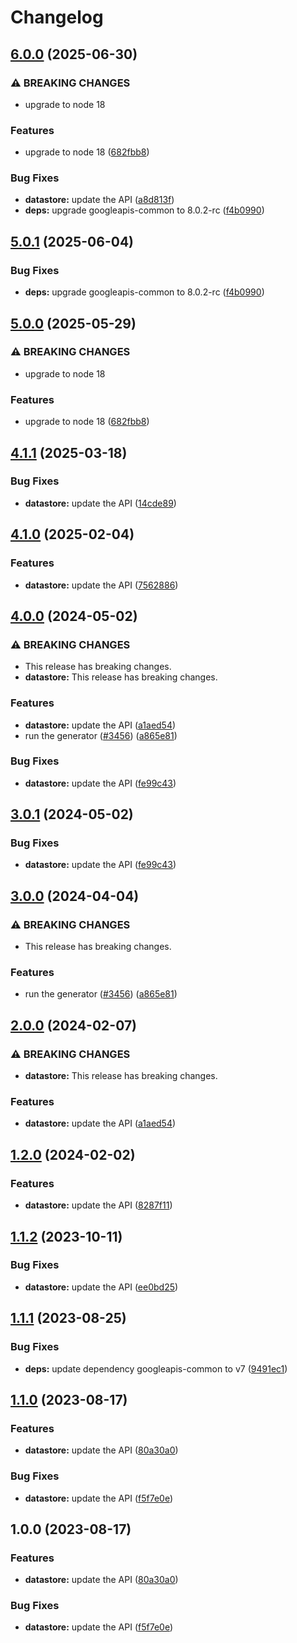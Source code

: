 # Changelog

## [6.0.0](https://github.com/googleapis/google-api-nodejs-client/compare/datastore-v5.0.1...datastore-v6.0.0) (2025-06-30)


### ⚠ BREAKING CHANGES

* upgrade to node 18

### Features

* upgrade to node 18 ([682fbb8](https://github.com/googleapis/google-api-nodejs-client/commit/682fbb869189ae92b3e9a194d37d0548af0c1f92))


### Bug Fixes

* **datastore:** update the API ([a8d813f](https://github.com/googleapis/google-api-nodejs-client/commit/a8d813f6e2340df1df9bca8dd7b099e5a033ae44))
* **deps:** upgrade googleapis-common to 8.0.2-rc ([f4b0990](https://github.com/googleapis/google-api-nodejs-client/commit/f4b099071040cfbcfe4a2e7d487d45ee93b369e0))

## [5.0.1](https://github.com/googleapis/google-api-nodejs-client/compare/datastore-v5.0.0...datastore-v5.0.1) (2025-06-04)


### Bug Fixes

* **deps:** upgrade googleapis-common to 8.0.2-rc ([f4b0990](https://github.com/googleapis/google-api-nodejs-client/commit/f4b099071040cfbcfe4a2e7d487d45ee93b369e0))

## [5.0.0](https://github.com/googleapis/google-api-nodejs-client/compare/datastore-v4.1.1...datastore-v5.0.0) (2025-05-29)


### ⚠ BREAKING CHANGES

* upgrade to node 18

### Features

* upgrade to node 18 ([682fbb8](https://github.com/googleapis/google-api-nodejs-client/commit/682fbb869189ae92b3e9a194d37d0548af0c1f92))

## [4.1.1](https://github.com/googleapis/google-api-nodejs-client/compare/datastore-v4.1.0...datastore-v4.1.1) (2025-03-18)


### Bug Fixes

* **datastore:** update the API ([14cde89](https://github.com/googleapis/google-api-nodejs-client/commit/14cde891fbcccf0575ab2d3aeed31f7c11ed1941))

## [4.1.0](https://github.com/googleapis/google-api-nodejs-client/compare/datastore-v4.0.0...datastore-v4.1.0) (2025-02-04)


### Features

* **datastore:** update the API ([7562886](https://github.com/googleapis/google-api-nodejs-client/commit/756288631f8c4ff3c984a1aa52ea743fcdc90b12))

## [4.0.0](https://github.com/googleapis/google-api-nodejs-client/compare/datastore-v3.0.1...datastore-v4.0.0) (2024-05-02)


### ⚠ BREAKING CHANGES

* This release has breaking changes.
* **datastore:** This release has breaking changes.

### Features

* **datastore:** update the API ([a1aed54](https://github.com/googleapis/google-api-nodejs-client/commit/a1aed5439330ff84b43ff777f0ad4a3db0e3cce7))
* run the generator ([#3456](https://github.com/googleapis/google-api-nodejs-client/issues/3456)) ([a865e81](https://github.com/googleapis/google-api-nodejs-client/commit/a865e81539b315d3b321650663ba0b2555b1e5a1))


### Bug Fixes

* **datastore:** update the API ([fe99c43](https://github.com/googleapis/google-api-nodejs-client/commit/fe99c436b00f3e0db1c048b6e1978c2c91eeaf75))

## [3.0.1](https://github.com/googleapis/google-api-nodejs-client/compare/datastore-v3.0.0...datastore-v3.0.1) (2024-05-02)


### Bug Fixes

* **datastore:** update the API ([fe99c43](https://github.com/googleapis/google-api-nodejs-client/commit/fe99c436b00f3e0db1c048b6e1978c2c91eeaf75))

## [3.0.0](https://github.com/googleapis/google-api-nodejs-client/compare/datastore-v2.0.0...datastore-v3.0.0) (2024-04-04)


### ⚠ BREAKING CHANGES

* This release has breaking changes.

### Features

* run the generator ([#3456](https://github.com/googleapis/google-api-nodejs-client/issues/3456)) ([a865e81](https://github.com/googleapis/google-api-nodejs-client/commit/a865e81539b315d3b321650663ba0b2555b1e5a1))

## [2.0.0](https://github.com/googleapis/google-api-nodejs-client/compare/datastore-v1.2.0...datastore-v2.0.0) (2024-02-07)


### ⚠ BREAKING CHANGES

* **datastore:** This release has breaking changes.

### Features

* **datastore:** update the API ([a1aed54](https://github.com/googleapis/google-api-nodejs-client/commit/a1aed5439330ff84b43ff777f0ad4a3db0e3cce7))

## [1.2.0](https://github.com/googleapis/google-api-nodejs-client/compare/datastore-v1.1.2...datastore-v1.2.0) (2024-02-02)


### Features

* **datastore:** update the API ([8287f11](https://github.com/googleapis/google-api-nodejs-client/commit/8287f1158ec0cea49359f8bf547ca6158d23440e))

## [1.1.2](https://github.com/googleapis/google-api-nodejs-client/compare/datastore-v1.1.1...datastore-v1.1.2) (2023-10-11)


### Bug Fixes

* **datastore:** update the API ([ee0bd25](https://github.com/googleapis/google-api-nodejs-client/commit/ee0bd25a29d550814911dee4908cd9c23ccc85d8))

## [1.1.1](https://github.com/googleapis/google-api-nodejs-client/compare/datastore-v1.1.0...datastore-v1.1.1) (2023-08-25)


### Bug Fixes

* **deps:** update dependency googleapis-common to v7 ([9491ec1](https://github.com/googleapis/google-api-nodejs-client/commit/9491ec1cdc3c413e7d73edcfcd59cf5c28a7c855))

## [1.1.0](https://github.com/googleapis/google-api-nodejs-client/compare/datastore-v1.0.0...datastore-v1.1.0) (2023-08-17)


### Features

* **datastore:** update the API ([80a30a0](https://github.com/googleapis/google-api-nodejs-client/commit/80a30a04e2b329fa7dcdfc58c4b584c66d9e3e9e))


### Bug Fixes

* **datastore:** update the API ([f5f7e0e](https://github.com/googleapis/google-api-nodejs-client/commit/f5f7e0e81bc891e679d848602ddfb81f9ade6bfa))

## 1.0.0 (2023-08-17)


### Features

* **datastore:** update the API ([80a30a0](https://github.com/googleapis/google-api-nodejs-client/commit/80a30a04e2b329fa7dcdfc58c4b584c66d9e3e9e))


### Bug Fixes

* **datastore:** update the API ([f5f7e0e](https://github.com/googleapis/google-api-nodejs-client/commit/f5f7e0e81bc891e679d848602ddfb81f9ade6bfa))
